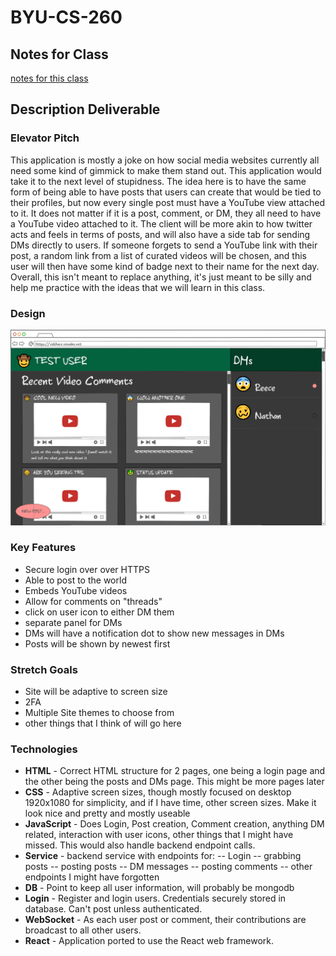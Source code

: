 # BYU-CS-260
## Notes for Class

[notes for this class](/notes.md)
## Description Deliverable
### Elevator Pitch
This application is mostly a joke on how social media websites currently all need some kind of gimmick to make them stand out. This application would take it to the next level of stupidness. The idea here is to have the same form of being able to have posts that users can create that would be tied to their profiles, but now every single post must have a YouTube view attached to it. It does not matter if it is a post, comment, or DM, they all need to have a YouTube video attached to it. The client will be more akin to how twitter acts and feels in terms of posts, and will also have a side tab for sending DMs directly to users. If someone forgets to send a YouTube link with their post, a random link from a list of curated videos will be chosen, and this user will then have some kind of badge next to their name for the next day. Overall, this isn't meant to replace anything, it's just meant to be silly and help me practice with the ideas that we will learn in this class.
### Design
![name of image](/Images/a.png)
### Key Features
 - Secure login over over HTTPS
 - Able to post to the world
 - Embeds YouTube videos
 - Allow for comments on "threads"
 - click on user icon to either DM them
 - separate panel for DMs
 - DMs will have a notification dot to show new messages in DMs
 - Posts will be shown by newest first
### Stretch Goals
 - Site will be adaptive to screen size
 - 2FA
 - Multiple Site themes to choose from
 - other things that I think of will go here
### Technologies
- **HTML** - Correct HTML structure for 2 pages, one being a login page and the other being the posts and DMs page. This might be more pages later
- **CSS** - Adaptive screen sizes, though mostly focused on desktop 1920x1080 for simplicity, and if I have time, other screen sizes. Make it look nice and pretty and mostly useable
- **JavaScript** - Does Login, Post creation, Comment creation, anything DM related, interaction with user icons, other things that I might have missed. This would also handle backend endpoint calls.
- **Service** - backend service with endpoints for:
-- Login
-- grabbing posts
-- posting posts
-- DM messages
-- posting comments
-- other endpoints I might have forgotten
- **DB** - Point to keep all user information, will probably be mongodb
- **Login** - Register and login users. Credentials securely stored in database. Can't post unless authenticated.
- **WebSocket** - As each user post or comment, their contributions are broadcast to all other users.
- **React** - Application ported to use the React web framework.

